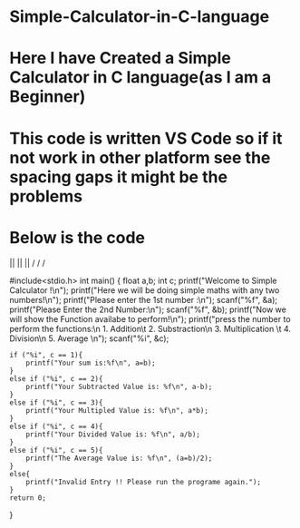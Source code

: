 # Simple-Calculator-in-C-language
# Here I have Created a Simple Calculator in C language(as I am a Beginner)
# This code is written VS Code so if it not work in other platform see the spacing gaps it might be the problems 
# Below is the code 
   ||    ||    ||
   \/    \/    \/
       
#include<stdio.h>
int main()
{   float a,b;
    int c;
    printf("Welcome to Simple Calculator !\n");
    printf("Here we will be doing simple maths with any two numbers!\n");
    printf("Please enter the 1st number :\n");
    scanf("%f", &a);
    printf("Please Enter the 2nd Number:\n");
    scanf("%f", &b);
    printf("Now we will show the Function availabe to perform!\n");
    printf("press the number to perform the functions:\n 1. Addition\t 2. Substraction\n 3. Multiplication \t 4. Division\n 5. Average \n");
    scanf("%i", &c);
    
    if ("%i", c == 1){
        printf("Your sum is:%f\n", a=b);
    }
    else if ("%i", c == 2){
        printf("Your Subtracted Value is: %f\n", a-b);
    }
    else if ("%i", c == 3){
        printf("Your Multipled Value is: %f\n", a*b);
    }
    else if ("%i", c == 4){
        printf("Your Divided Value is: %f\n", a/b);
    }
    else if ("%i", c == 5){
        printf("The Average Value is: %f\n", (a=b)/2);
    }
    else{
        printf("Invalid Entry !! Please run the programe again.");
    }
    return 0;
}
